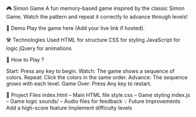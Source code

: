 

🎮 Simon Game
A fun memory-based game inspired by the classic Simon Game. Watch the pattern and repeat it correctly to advance through levels!

🚀 Demo
Play the game here (Add your live link if hosted).

🛠️ Technologies Used
HTML for structure
CSS for styling
JavaScript for logic
jQuery for animations

🎯 How to Play ?

Start: Press any key to begin.
Watch: The game shows a sequence of colors.
Repeat: Click the colors in the same order.
Advance: The sequence grows with each level.
Game Over: Press Any key to restart.

📂 Project Files
index.html – Main HTML file
style.css – Game styling
index.js – Game logic
sounds/ – Audio files for feedback
💡 Future Improvements
Add a high-score feature
Implement difficulty levels

